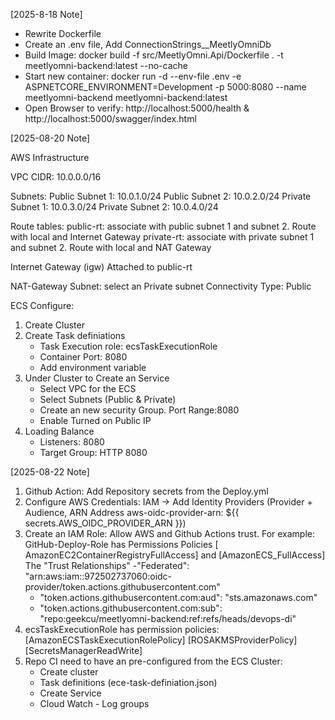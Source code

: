 [2025-8-18 Note]
  - Rewrite Dockerfile 
  - Create an .env file, Add ConnectionStrings__MeetlyOmniDb
  - Build Image: docker build -f src/MeetlyOmni.Api/Dockerfile . -t meetlyomni-backend:latest --no-cache 
  - Start new container: docker run -d --env-file .env -e ASPNETCORE_ENVIRONMENT=Development -p 5000:8080 --name meetlyomni-backend meetlyomni-backend:latest
  - Open Browser to verify:  http://localhost:5000/health & http://localhost:5000/swagger/index.html


[2025-08-20 Note]

AWS Infrastructure 

VPC CIDR: 10.0.0.0/16

Subnets: 
Public Subnet 1:  10.0.1.0/24
Public Subnet 2:  10.0.2.0/24
Private Subnet 1: 10.0.3.0/24 
Private Subnet 2: 10.0.4.0/24 

Route tables: 
public-rt: associate with public subnet 1 and subnet 2. Route with local and Internet Gateway
private-rt: associate with private subnet 1 and subnet 2. Route with local and NAT Gateway

Internet Gateway (igw)
Attached to public-rt

NAT-Gateway 
Subnet: select an Private subnet
Connectivity Type: Public

ECS Configure:
1. Create Cluster
2. Create Task definiations 
    - Task Execution role: ecsTaskExecutionRole
    - Container Port: 8080
    - Add environment variable 
3. Under Cluster to Create an Service
    - Select VPC for the ECS
    - Select Subnets (Public & Private)
    - Create an new security Group. Port Range:8080
    - Enable Turned on Public IP 
4. Loading Balance 
    - Listeners: 8080
    - Target Group: HTTP 8080


[2025-08-22 Note]

1. Github Action: Add Repository secrets from the Deploy.yml
2. Configure AWS Credentials: IAM -> Add Identity Providers (Provider + Audience, ARN Address aws-oidc-provider-arn: ${{ secrets.AWS_OIDC_PROVIDER_ARN }})
3. Create an IAM Role: Allow AWS and Github Actions trust. For example: GitHub-Deploy-Role has Permissions Policies [ AmazonEC2ContainerRegistryFullAccess] and [AmazonECS_FullAccess]
The "Trust Relationships"
    -"Federated": "arn:aws:iam::972502737060:oidc-provider/token.actions.githubusercontent.com"
    - "token.actions.githubusercontent.com:aud": "sts.amazonaws.com"
    - "token.actions.githubusercontent.com:sub": "repo:geekcu/meetlyomni-backend:ref:refs/heads/devops-di"
4. ecsTaskExecutionRole has permission policies: [AmazonECSTaskExecutionRolePolicy] [ROSAKMSProviderPolicy] [SecretsManagerReadWrite] 
5. Repo CI need to have an pre-configured from the ECS Cluster:
    - Create cluster
    - Task definitions (ece-task-definiation.json)
    - Create Service 
    - Cloud Watch - Log groups 
 
